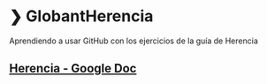 # ❯ GlobantHerencia
Aprendiendo a usar GitHub con los ejercicios de la guía de Herencia

## [Herencia - Google Doc](https://docs.google.com/document/d/1iMzZx3IOXmJN6iYwGx9Bvx9EmVQcXEcidm95_u6dZWQ/edit?usp=sharing)
